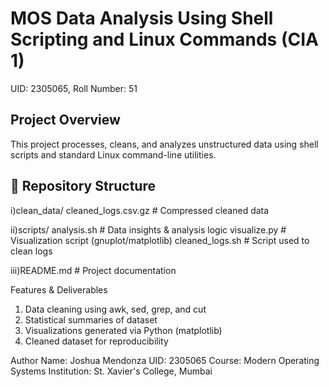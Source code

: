 # MOS Data Analysis Using Shell Scripting and Linux Commands (CIA 1)

UID: 2305065, Roll Number: 51

## Project Overview
This project processes, cleans, and analyzes unstructured data using shell scripts and standard Linux
command-line utilities.  

## 📂 Repository Structure

i)clean_data/
	cleaned_logs.csv.gz # Compressed cleaned data

ii)scripts/
	analysis.sh # Data insights & analysis logic
	visualize.py # Visualization script (gnuplot/matplotlib)
        cleaned_logs.sh # Script used to clean logs

iii)README.md # Project documentation

Features & Deliverables
1. Data cleaning using awk, sed, grep, and cut
2. Statistical summaries of dataset
3. Visualizations generated via Python (matplotlib)
4. Cleaned dataset for reproducibility

Author
Name: Joshua Mendonza
UID: 2305065
Course: Modern Operating Systems
Institution: St. Xavier's College, Mumbai

